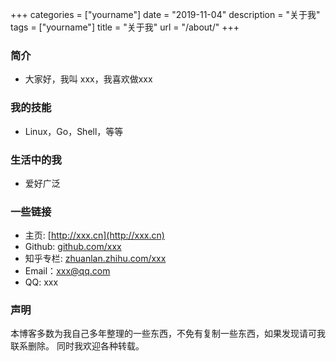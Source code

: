 +++
categories = ["yourname"]
date = "2019-11-04"
description = "关于我" 
tags = ["yourname"]
title = "关于我" 
url = "/about/"
+++

### 简介
* 大家好，我叫 xxx，我喜欢做xxx

### 我的技能
 * Linux，Go，Shell，等等

### 生活中的我
 * 爱好广泛

### 一些链接
 * 主页: [http://xxx.cn](http://xxx.cn)
 * Github: [github.com/xxx](https://github.com/xxx)
 * 知乎专栏: [zhuanlan.zhihu.com/xxx](https://zhuanlan.zhihu.com/xxx)
 * Email：xxx@qq.com
 * QQ: xxx

### 声明

本博客多数为我自己多年整理的一些东西，不免有复制一些东西，如果发现请可我联系删除。
同时我欢迎各种转载。
